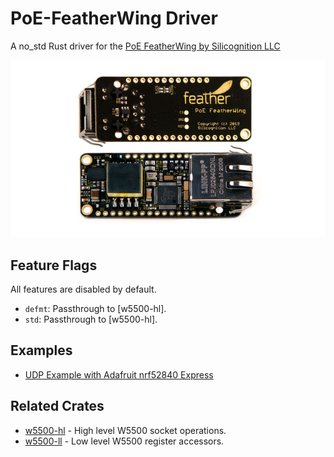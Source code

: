# PoE-FeatherWing Driver

A no_std Rust driver for the [PoE FeatherWing by Silicognition LLC](https://www.crowdsupply.com/silicognition/poe-featherwing)

![PoE FeatherWing](poe-featherwing-front-back-01.jpg?raw=true)

## Feature Flags

All features are disabled by default.

* `defmt`: Passthrough to [w5500-hl].
* `std`: Passthrough to [w5500-hl].

## Examples

* [UDP Example with Adafruit nrf52840 Express](examples/udp)

## Related Crates

* [w5500-hl](https://github.com/newAM/w5500-hl-rs) - High level W5500 socket operations.
* [w5500-ll](https://github.com/newAM/w5500-ll-rs) - Low level W5500 register accessors.
